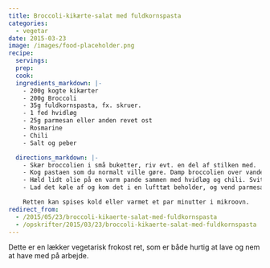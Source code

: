 ```yaml
---
title: Broccoli-kikærte-salat med fuldkornspasta
categories:
  - vegetar
date: 2015-03-23
image: /images/food-placeholder.png
recipe:
  servings:
  prep:
  cook:
  ingredients_markdown: |-
    - 200g kogte kikærter
    - 200g Broccoli
    - 35g fuldkornspasta, fx. skruer.
    - 1 fed hvidløg
    - 25g parmesan eller anden revet ost
    - Rosmarine
    - Chili
    - Salt og peber

  directions_markdown: |-
    - Skær broccolien i små buketter, riv evt. en del af stilken med.
    - Kog pastaen som du normalt ville gøre. Damp broccolien over vandet i en metal si, hvis du bruger kikærter fra dåse så damp dem med.
    - Hæld lidt olie på en varm pande sammen med hvidløg og chili. Svits broccoli, kikærter, pastaen og resten af krydderierne i et par minutter, pas på det ikke blive brændt.
    - Lad det køle af og kom det i en lufttæt beholder, og vend parmesanen i det.

    Retten kan spises kold eller varmet et par minutter i mikroovn.
redirect_from:
  - /2015/05/23/broccoli-kikaerte-salat-med-fuldkornspasta
  - /opskrifter/2015/03/23/broccoli-kikaerte-salat-med-fuldkornspasta
---
```


Dette er en lækker vegetarisk frokost ret, som er både hurtig at lave og nem at have med på arbejde.
